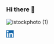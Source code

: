 ### Hi there 👋


![istockphoto (1)](https://user-images.githubusercontent.com/74107667/156907927-f76db870-fc89-4d30-ba17-04d6fbfa18c7.jpg)




<a href="/SAXENA-SANTOSH/SAXENA-SANTOSH/blob/main/linkedin.com/in/santosh-saxena"><img src="https://github.com/SAXENA-SANTOSH/SAXENA-SANTOSH/raw/main/Images/Linkedin.png" height="20" style="max-width: 100%;"><img style="max-width: 100%;"></a>
<!--
**mujtwa/mujtwa** is a ✨ _special_ ✨ repository because its `README.md` (this file) appears on your GitHub profile.

Here are some ideas to get you started:

- 🔭 I’m currently working on ...
- 🌱 I’m currently learning ...
- 👯 I’m looking to collaborate on ...
- 🤔 I’m looking for help with ...
- 💬 Ask me about ...
- 📫 How to reach me: ...
- 😄 Pronouns: ...
- ⚡ Fun fact: ...
-->
